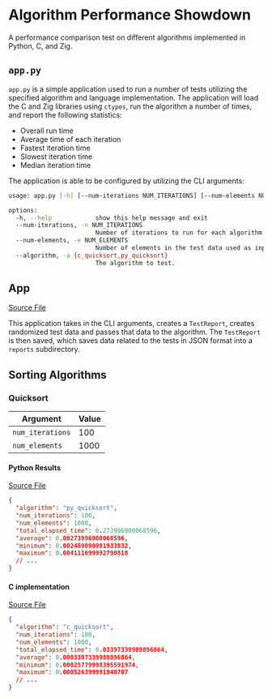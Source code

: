 # Algorithm Performance Showdown

A performance comparison test on different algorithms implemented in Python, C,
and Zig.

## `app.py`

`app.py` is a simple application used to run a number of tests utilizing the
specified algorithm and language implementation. The application will load the
C and Zig libraries using `ctypes`, run the algorithm a number of times, and
report the following statistics:

- Overall run time
- Average time of each iteration
- Fastest iteration time
- Slowest iteration time
- Median iteration time

The application is able to be configured by utilizing the CLI arguments:

```sh
usage: app.py [-h] [--num-iterations NUM_ITERATIONS] [--num-elements NUM_ELEMENTS] [--algorithm {c_quicksort,py_quicksort}]

options:
  -h, --help            show this help message and exit
  --num-iterations, -n NUM_ITERATIONS
                        Number of iterations to run for each algorithm.
  --num-elements, -e NUM_ELEMENTS
                        Number of elements in the test data used as input for each algorithm.
  --algorithm, -a {c_quicksort,py_quicksort}
                        The algorithm to test.
```

## App

[Source File](app.py)

This application takes in the CLI arguments, creates a `TestReport`, creates randomized test data and passes that data to the algorithm. The `TestReport` is then saved, which saves data related to the tests in JSON format into a `reports` subdirectory.

## Sorting Algorithms

### Quicksort

| Argument         | Value |
| ---------------- | ----- |
| `num_iterations` | 100   |
| `num_elements`   | 1000  |

#### Python Results

[Source File](src/quicksort.py)

```json
{
  "algorithm": "py_quicksort",
  "num_iterations": 100,
  "num_elements": 1000,
  "total_elapsed_time": 0.273996900068596,
  "average": 0.00273996900068596,
  "minimum": 0.002459099981933832,
  "maximum": 0.004111699992790818
  // ...
}
```

#### C implementation

[Source File](src/quicksort.c)

```json
{
  "algorithm": "c_quicksort",
  "num_iterations": 100,
  "num_elements": 1000,
  "total_elapsed_time": 0.03397339989896864,
  "average": 0.0003397339989896864,
  "minimum": 0.00025779998395591974,
  "maximum": 0.000526399991940707
  // ...
}
```
